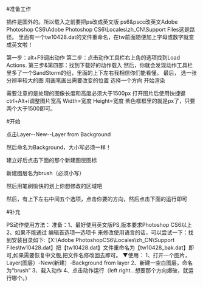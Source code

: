 #准备工作

插件是国外的。所以载入之前要把ps改成英文版
ps6&pscc改英文Adobe Photoshop CS6\Adobe Photoshop CS6\Locales\zh_CN\Support Files这是路径。
里面有一个tw10428.dat的文件重命名，在tw前面随便加上字母或数字就变成英文啦！



第一步：alt+F9调出动作
第二步：点击动作工具栏右上角的选项找到Load Actions.
第三步&第四部：找到下载好的动作载入 然后，你就会发现动作工具栏里多了一个SandStorm的组，里面的上下左右我相信你们能看懂。
最后，
选一张分辨率较大的图
用画笔画出需要改变的位置
选择一个方向 
开始渲染


需要注意的是处理的图像长度和高度必须大于1500px
打开图片后使用快捷键ctrl+Alt+i调整图片宽高
Width=宽度
Height=宽度
紫色框框里的就是px了，只要两个大于1500即可。

#开始

点击Layer--New--Layer from Background

然后命名为Background，大小写必须一样！

建立好后点击下面的那个新建图层图标

新建图层名为brush（必须小写）

然后用笔刷愉快的划上你想修改的区域吧

然后，有上下左右中间五个选项，点击你要的方向，然后点击下面的运行即可


#补充

PS动作使用方法：
准备：1、最好使用英文版PS,版本要求Photoshop CS6以上
2、如果不能通过  编辑首选项—选项卡 来修改使用语言的话，可以尝试一下：找到安装目录如下:【X:\Adobe PhotoshopCS6\Locales\zh_CN\Support Files\tw10428.dat】把【tw10428.dat】文件重命名为【tw10428_bak.dat】即可,如果需要恢复中文版,把文件名修改回去即可。
▼使用：
1、打开一个图片，Layer(图层）-New(新建）-Background from layer
2、新建一空白图层，命名为“brush”
3、载入动作
4、点击动作运行（left right...想要那个方向爆破，就运行哪个。）

